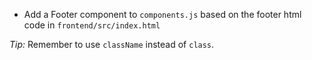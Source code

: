 - Add a Footer component to `components.js` based on the footer html code in `frontend/src/index.html`

*Tip:* Remember to use `className` instead of `class`.

